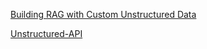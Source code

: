 [Building RAG with Custom Unstructured Data](https://huggingface.co/learn/cookbook/en/rag_with_unstructured_data)

[Unstructured-API](https://unstructured.io/api-key-hosted) 



